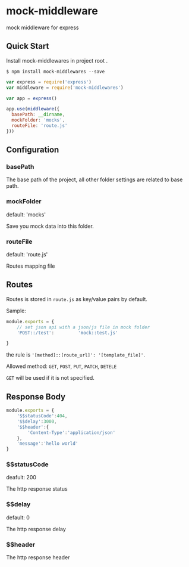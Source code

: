 # mock-middleware
mock middleware for express

## Quick Start 

Install mock-middlewares in project root .

```
$ npm install mock-middlewares --save
```

```js
var express = require('express')
var middleware = require('mock-middlewares')

var app = express()

app.use(middleware({
  basePath: __dirname,
  mockFolder: 'mocks',
  routeFile: 'route.js'
}))

```

## Configuration

### basePath

The base path of the project, all other folder settings are related to base path.

### mockFolder

default: 'mocks'

Save you mock data into this folder.

### routeFile

default: 'route.js'

Routes mapping file

## Routes

Routes is stored in `route.js` as key/value pairs by default.

Sample:

```js
module.exports = {
    // set json api with a json/js file in mock folder
    'POST::/test':         'mock::test.js'

}
```
the rule is `'[method]::[route_url]': '[template_file]'`.

Allowed method: `GET`, `POST`, `PUT`, `PATCH`, `DETELE`

`GET` will be used if it is not specified.

## Response Body 

```js
module.exports = {
	'$$statusCode':404,
	'$$delay':3000,
	'$$header':{
		'Content-Type':'application/json'
	},
	'message':'hello world'
}

```

### $$statusCode

deafult: 200

The http response status

### $$delay

default: 0

The http response delay

### $$header

The http response header
